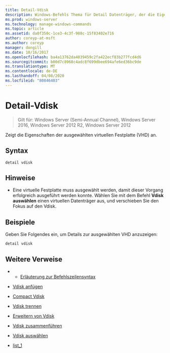 ```yaml
---
title: Detail-Vdisk
description: Windows-Befehls Thema für Detail Datenträger, der die Eigenschaften der ausgewählten virtuellen Festplatte (VHD) anzeigt.
ms.prod: windows-server
ms.technology: manage-windows-commands
ms.topic: article
ms.assetid: da0f350c-1ce3-4c3f-988c-15f83402e716
author: coreyp-at-msft
ms.author: coreyp
manager: dongill
ms.date: 10/16/2017
ms.openlocfilehash: ba4a13762da4039459c2fa422ecf83b277fcd4d6
ms.sourcegitcommit: b00d7c8968c4adc8f699dbee694afe6ed36bc9de
ms.translationtype: MT
ms.contentlocale: de-DE
ms.lasthandoff: 04/08/2020
ms.locfileid: "80846403"
---
```

# <a name="detail-vdisk"></a>Detail-Vdisk

>Gilt für: Windows Server (Semi-Annual Channel), Windows Server 2016, Windows Server 2012 R2, Windows Server 2012

Zeigt die Eigenschaften der ausgewählten virtuellen Festplatte (VHD) an.  
  
## <a name="syntax"></a>Syntax  
  
```  
detail vdisk  
```  
  
## <a name="remarks"></a>Hinweise  
  
-   Eine virtuelle Festplatte muss ausgewählt werden, damit dieser Vorgang erfolgreich ausgeführt werden konnte. Wählen Sie mit dem Befehl **Vdisk auswählen** einen virtuellen Datenträger aus, und verschieben Sie den Fokus auf den Vdisk.  
  
## <a name="examples"></a><a name=BKMK_examples></a>Beispiele  
Geben Sie Folgendes ein, um Details zur ausgewählten VHD anzuzeigen:  
  
```  
detail vdisk  
```  
  
## <a name="additional-references"></a>Weitere Verweise  
  
-   - [Erläuterung zur Befehlszeilensyntax](command-line-syntax-key.md)  
  
-   [Vdisk anfügen](attach-vdisk.md)  
  
-   [Compact Vdisk](compact-vdisk.md)
  
-   [Vdisk trennen](detach-vdisk.md)  
  
-   [Erweitern von Vdisk](expand-vdisk.md)  
  
-   [Vdisk zusammenführen](merge-vdisk.md)  
  
-   [Vdisk auswählen](select-vdisk.md)  
  
-   [list_1](list_1.md)  
  

